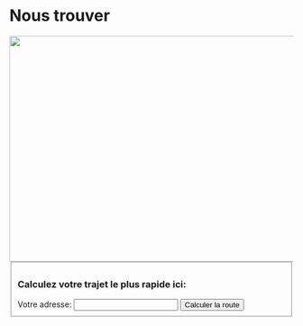 # Nous trouver

<div id="google-map">
	<a href="http://www.google.com/maps/place/2190+East+44th+Avenue,+V5P+1N2+Vancouver,+BC">
		<img src="http://maps.googleapis.com/maps/api/staticmap?zoom=16&size=600x400&sensor=false&markers=color:0xc40807%7C2190+East+44th+Avenue,+V5P+1N2+Vancouver,+BC" height="400" width="600">
	</a>
</div>

<form action="http://maps.google.com/" method="get" class="route-planner">
	<fieldset>
		<h3 class="nospace">Calculez votre trajet le plus rapide ici:</h3>
		<div class="address-controls">
			<label for="saddr">Votre adresse: </label>
			<input type="text" id="saddr" name="saddr" class="address_input" />
			<input type="submit" value="Calculer la route" class="btn btn-default" />
			<input type="hidden" name="daddr" value="2190+East+44th+Avenue,+V5P+1N2+Vancouver,+BC" />
		</div>
	</fieldset>
</form>